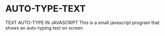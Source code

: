 # AUTO-TYPE-TEXT
TEXT AUTO-TYPE IN JAVASCRIPT
This is a small javascript program that shows an auto-typing text on screen
